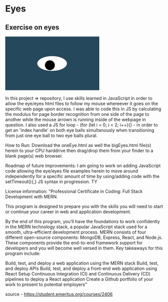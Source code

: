 # Eyes
## Exercise on eyes
<img src= "oneeye.png" width='300'/>


In this project => repository, I use skills learned in JavaScript in order to allow the eye/eyes html files to follow my mouse whereever it goes on the specific web page upon access.  I was able to code this in JS by calculating the modulus for page border recognition from one side of the page to another while the mouse arrown is running inside of the webpage in question.  I also used a JS for loop - (for (let i = 0; i < 2; i++){} - in order to get an 'index handle' on both eye balls simultanously when transitioning from just one eye ball to two eye balls plural.  

How to Run: Download the oneEye.html as well the bigEyes.html file(s) herein to your CPU harddrive then drag/drop them from your finder to a blank page(s) web browser.

Roadmap of future improvements: I am going to work on adding JavaScript code allowing the eye/eyes file examples herein to move around independently for a specific amount of time by using/adding code with the setTimeout(){,} JS syntax in progression. TY

License information: "Professional Certificate in Coding: Full Stack Development with MERN.

This program is designed to prepare you with the skills you will need to start or continue your career in web and application development.

By the end of this program, you’ll have the foundations to work confidently in the MERN technology stack, a popular JavaScript stack used for a smooth, ultra-efficient development process. MERN consists of four different open-source components: MongoDB, Express, React, and Node.js. These components provide the end-to-end framework support for developers and you will become well versed in them. Key takeaways for this program include:

Build, test, and deploy a web application using the MERN stack Build, test, and deploy APIs Build, test, and deploy a front-end web application using React Setup Continuous Integration (CI) and Continuous Delivery (CD) pipelines to deploy a React application Create a Github portfolio of your work to present to potential employers"

source - https://student.emeritus.org/courses/2406
